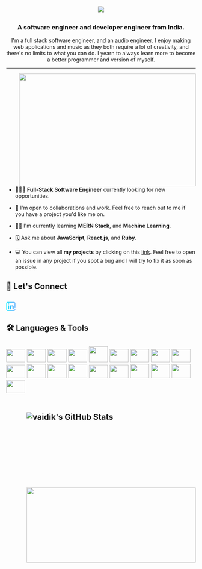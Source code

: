 ﻿<h1 align="center">
    <img src="https://readme-typing-svg.herokuapp.com/?lines=Hi+there!+👋🏽;I'm+Vaidik!+🦈;Nice+to+meet+you!+🙂&center=true&size=30&color=29d2a">
</h1>
<h3 align="center">A software engineer and developer engineer from India.</h3>

<p align="center">I'm a full stack software engineer, and an audio engineer. I enjoy making web applications and music as they both require a lot of creativity, and there's no limits to what you can do. I yearn to always learn more to become a better programmer and version of myself.</p>

---

<img align="right" width="470px" height="300px" src="https://user-images.githubusercontent.com/74038190/225813708-98b745f2-7d22-48cf-9150-083f1b00d6c9.gif">

- 👨🏽‍💻 **Full-Stack Software Engineer** currently looking for new opportunities.

- 👥 I'm open to collaborations and work. Feel free to reach out to me if you have a project you'd like me on.

- 🥷🏽 I'm currently learning **MERN Stack**, and **Machine Learning**.

- 🗓 Ask me about **JavaScript**, **React.js**, and **Ruby**.

- 💻 You can view all **my projects** by clicking on this [link](https://github.com/shaqdeff?tab=repositories). Feel free to open an issue in any project if you spot a bug and I will try to fix it as soon as possible.

 <h2>📲  Let's Connect<h2>

 <a href="https://www.linkedin.com/in/vaidik-bhesaniya-17863821b/">
  <img align="left" alt="Shaquille LinkedIn" height="24px" src="https://raw.githubusercontent.com/shaqdeff/shaqdeff/main/linkedin.png" />
 </a>

</br>
 
 <h2>🛠 Languages & Tools<h2>
 <p align="left">
<img height="35" width="50" src="https://cdn.jsdelivr.net/gh/devicons/devicon/icons/html5/html5-plain-wordmark.svg" />
<img height="35" width="50" src="https://cdn.jsdelivr.net/gh/devicons/devicon/icons/css3/css3-plain-wordmark.svg" />
<img height="35" width="50" src="https://cdn.jsdelivr.net/gh/devicons/devicon/icons/sass/sass-original.svg" />
<img height="35" width="50" src="https://cdn.jsdelivr.net/gh/devicons/devicon/icons/git/git-original.svg" />
<img height="42" width="50" src="https://banner2.cleanpng.com/20180531/sas/kisspng-bootstrap-react-software-framework-javascript-fron-5b0f9b1ab26fd7.9058729715277494027309.jpg" />
<img height="35" width="50"
    src="https://cdn.jsdelivr.net/gh/devicons/devicon/icons/materialui/materialui-original.svg" />
<img height="35" width="50" src="https://cdn.jsdelivr.net/gh/devicons/devicon/icons/gulp/gulp-plain.svg" />
          <img height="35" width="50"
    src="https://react-bootstrap.netlify.app/img/logo.svg" />
<img height="35" width="50" src="https://cdn.jsdelivr.net/gh/devicons/devicon/icons/javascript/javascript-plain.svg" />
<img height="35" width="50" src="https://cdn.jsdelivr.net/gh/devicons/devicon/icons/typescript/typescript-plain.svg" />
<img height="37" width="50" src="https://cdn.jsdelivr.net/gh/devicons/devicon/icons/firebase/firebase-plain.svg" />
<img height="37" width="50" src="https://cdn.jsdelivr.net/gh/devicons/devicon/icons/react/react-original.svg" />
<img height="37" width="50" src="https://cdn.jsdelivr.net/gh/devicons/devicon/icons/nextjs/nextjs-original.svg" />
<img height="35" width="50" src="https://cdn.jsdelivr.net/gh/devicons/devicon/icons/redux/redux-original.svg" />
<img height="35" width="50" src="https://cdn.jsdelivr.net/gh/devicons/devicon/icons/nodejs/nodejs-original.svg" />
<img height="37" width="50" src="https://cdn.jsdelivr.net/gh/devicons/devicon/icons/express/express-original.svg" />
<img height="37" width="50"
    src="https://cdn.jsdelivr.net/gh/devicons/devicon/icons/postgresql/postgresql-plain-wordmark.svg" />
<img height="37" width="50" src="https://cdn.jsdelivr.net/gh/devicons/devicon/icons/ruby/ruby-plain-wordmark.svg" />
<img height="35" width="50"
    src="https://cdn.jsdelivr.net/gh/devicons/devicon/icons/rails/rails-original-wordmark.svg" />
   

 </p>
     
  </br>
   <div>      
  <img height="200" width="450" align="right" src="https://github-readme-stats-eight-theta.vercel.app/api?username=vaidikbhesaniya&show_icons=true&theme=gruvbox" alt="vaidik's GitHub Stats"/>
  <img height="200" width="450" align="right" src="https://github-readme-stats.vercel.app/api/top-langs/?username=vaidikbhesaniya&theme=gruvbox&layout=compact"/>
</div>

</br>


